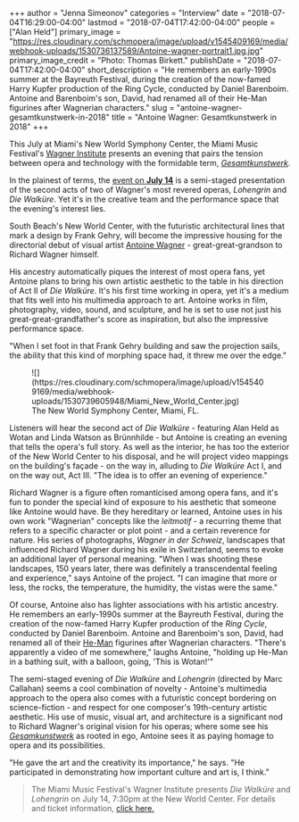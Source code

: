 +++
author = "Jenna Simeonov"
categories = "Interview"
date = "2018-07-04T16:29:00-04:00"
lastmod = "2018-07-04T17:42:00-04:00"
people = ["Alan Held"]
primary_image = "https://res.cloudinary.com/schmopera/image/upload/v1545409169/media/webhook-uploads/1530736137589/Antoine-wagner-portrait1.jpg.jpg"
primary_image_credit = "Photo: Thomas Birkett."
publishDate = "2018-07-04T17:42:00-04:00"
short_description = "He remembers an early-1990s summer at the Bayreuth Festival, during the creation of the now-famed Harry Kupfer production of the Ring Cycle, conducted by Daniel Barenboim. Antoine and Barenboim&#039;s son, David, had renamed all of their He-Man figurines after Wagnerian characters."
slug = "antoine-wagner-gesamtkunstwerk-in-2018"
title = "Antoine Wagner: Gesamtkunstwerk in 2018"
+++

This July at Miami's New World Symphony Center, the Miami Music Festival's [Wagner Institute](https://www.miamiwagnerinstitute.com/) presents an evening that pairs the tension between opera and technology with the formidable term, [*Gesamtkunstwerk*](https://en.wikipedia.org/wiki/Gesamtkunstwerk).

In the plainest of terms, the [event on **July 14**](http://www.nws.edu/events-tickets/concerts/miami-music-festival-wagner-institute/) is a semi-staged presentation of the second acts of two of Wagner's most revered operas, *Lohengrin* and *Die Walküre*. Yet it's in the creative team and the performance space that the evening's interest lies. 

South Beach's New World Center, with the futuristic architectural lines that mark a design by Frank Gehry, will become the impressive housing for the directorial debut of visual artist [Antoine Wagner](http://antoinewagner.com/) - great-great-grandson to Richard Wagner himself.

His ancestry automatically piques the interest of most opera fans, yet Antoine plans to bring his own artistic aesthetic to the table in his direction of Act II of *Die Walküre*. It's his first time working in opera, yet it's a medium that fits well into his multimedia approach to art. Antoine works in film, photography, video, sound, and sculpture, and he is set to use not just his great-great-grandfather's score as inspiration, but also the impressive performance space. 

"When I set foot in that Frank Gehry building and saw the projection sails, the ability that this kind of morphing space had, it threw me over the edge."

<figure data-type="image">
![](https://res.cloudinary.com/schmopera/image/upload/v1545409169/media/webhook-uploads/1530739605948/Miami_New_World_Center.jpg)<figcaption>The New World Symphony Center, Miami, FL.</figcaption>
</figure>

Listeners will hear the second act of *Die Walküre* - featuring Alan Held as Wotan and Linda Watson as Brünnhilde - but Antoine is creating an evening that tells the opera's full story. As well as the interior, he has too the exterior of the New World Center to his disposal, and he will project video mappings on the building's façade - on the way in, alluding to *Die Walküre* Act I, and on the way out, Act III. "The idea is to offer an evening of experience."

Richard Wagner is a figure often romanticised among opera fans, and it's fun to ponder the special kind of exposure to his aesthetic that someone like Antoine would have. Be they hereditary or learned, Antoine uses in his own work "Wagnerian" concepts like the *leitmotif* - a recurring theme that refers to a specific character or plot point - and a certain reverence for nature. His series of photographs, *Wagner in der Schweiz*, landscapes that influenced Richard Wagner during his exile in Switzerland, seems to evoke an additional layer of personal meaning. "When I was shooting these landscapes, 150 years later, there was definitely a transcendental feeling and experience," says Antoine of the project. "I can imagine that more or less, the rocks, the temperature, the humidity, the vistas were the same."

Of course, Antoine also has lighter associations with his artistic ancestry. He remembers an early-1990s summer at the Bayreuth Festival, during the creation of the now-famed Harry Kupfer production of the *Ring Cycle*, conducted by Daniel Barenboim. Antoine and Barenboim's son, David, had renamed all of their [He-Man](https://en.wikipedia.org/wiki/He-Man) figurines after Wagnerian characters. "There's apparently a video of me somewhere," laughs Antoine, "holding up He-Man in a bathing suit, with a balloon, going, 'This is Wotan!'"

The semi-staged evening of *Die Walküre* and *Lohengrin* (directed by Marc Callahan) seems a cool combination of novelty - Antoine's multimedia approach to the opera also comes with a futuristic concept bordering on science-fiction - and respect for one composer's 19th-century artistic aesthetic. His use of music, visual art, and architecture is a significant nod to Richard Wagner's original vision for his operas; where some see his [*Gesamkunstwerk*](https://en.wikipedia.org/wiki/Gesamtkunstwerk) as rooted in ego, Antoine sees it as paying homage to opera and its possibilities. 

"He gave the art and the creativity its importance," he says. "He participated in demonstrating how important culture and art is, I think."

>The Miami Music Festival's Wagner Institute presents *Die Walküre* and *Lohengrin* on July 14, 7:30pm at the New World Center. For details and ticket information, [click here.](http://www.nws.edu/events-tickets/concerts/miami-music-festival-wagner-institute/)
